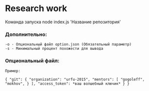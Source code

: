 # Research work

Команда запуска node index.js 'Название репозитория'

### Дополнительно:
    -о - Опциональный файл option.json (Обязательный параметр)
    -s - Минимальный процент похожести для вывода

### Опциональный файл:
    Пример:
`{
  "git": {
    "organization": "urfu-2015",
    "mentors": [
      "gogoleff",
      "mokhov",
     }
    ],
    "access_token": *ваш волшебный ключик*
  }
}`